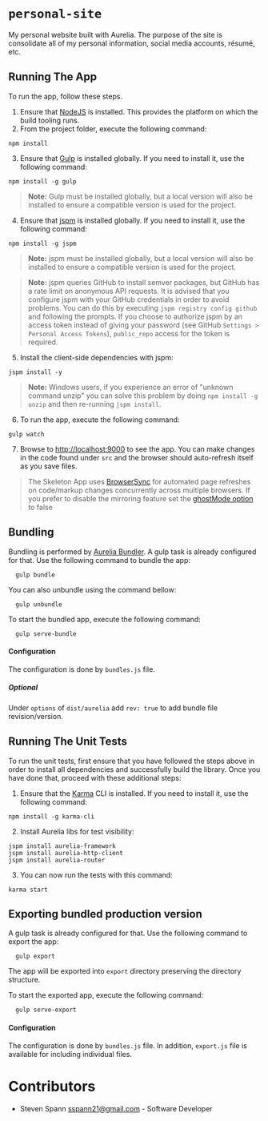 # `personal-site`

My personal website built with Aurelia. The purpose of the site is consolidate all of my personal information, social media accounts, résumé, etc.

## Running The App

To run the app, follow these steps.

1. Ensure that [NodeJS](http://nodejs.org/) is installed. This provides the platform on which the build tooling runs.
2. From the project folder, execute the following command:

  ```shell
  npm install
  ```
3. Ensure that [Gulp](http://gulpjs.com/) is installed globally. If you need to install it, use the following command:

  ```shell
  npm install -g gulp
  ```
  > **Note:** Gulp must be installed globally, but a local version will also be installed to ensure a compatible version is used for the project.
4. Ensure that [jspm](http://jspm.io/) is installed globally. If you need to install it, use the following command:

  ```shell
  npm install -g jspm
  ```
  > **Note:** jspm must be installed globally, but a local version will also be installed to ensure a compatible version is used for the project.

  > **Note:** jspm queries GitHub to install semver packages, but GitHub has a rate limit on anonymous API requests. It is advised that you configure jspm with your GitHub credentials in order to avoid problems. You can do this by executing `jspm registry config github` and following the prompts. If you choose to authorize jspm by an access token instead of giving your password (see GitHub `Settings > Personal Access Tokens`), `public_repo` access for the token is required.
5. Install the client-side dependencies with jspm:

  ```shell
  jspm install -y
  ```
  >**Note:** Windows users, if you experience an error of "unknown command unzip" you can solve this problem by doing `npm install -g unzip` and then re-running `jspm install`.
6. To run the app, execute the following command:

  ```shell
  gulp watch
  ```
7. Browse to [http://localhost:9000](http://localhost:9000) to see the app. You can make changes in the code found under `src` and the browser should auto-refresh itself as you save files.

> The Skeleton App uses [BrowserSync](http://www.browsersync.io/) for automated page refreshes on code/markup changes concurrently across multiple browsers. If you prefer to disable the mirroring feature set the [ghostMode option](http://www.browsersync.io/docs/options/#option-ghostMode) to false

## Bundling
Bundling is performed by [Aurelia Bundler](http://github.com/aurelia/bundler). A gulp task is already configured for that. Use the following command to bundle the app:

  ```shell
    gulp bundle
  ```

You can also unbundle using the command bellow:

  ```shell
    gulp unbundle
  ```

To start the bundled app, execute the following command:

  ```shell
    gulp serve-bundle
  ```
#### Configuration
The configuration is done by ```bundles.js``` file.
##### Optional
Under ```options``` of ```dist/aurelia``` add ```rev: true``` to add bundle file revision/version.

## Running The Unit Tests

To run the unit tests, first ensure that you have followed the steps above in order to install all dependencies and successfully build the library. Once you have done that, proceed with these additional steps:

1. Ensure that the [Karma](http://karma-runner.github.io/) CLI is installed. If you need to install it, use the following command:

  ```shell
  npm install -g karma-cli
  ```
2. Install Aurelia libs for test visibility:

  ```shell
  jspm install aurelia-framework
  jspm install aurelia-http-client
  jspm install aurelia-router
  ```
3. You can now run the tests with this command:

  ```shell
  karma start
  ```

## Exporting bundled production version
A gulp task is already configured for that. Use the following command to export the app:

  ```shell
    gulp export
  ```
The app will be exported into ```export``` directory preserving the directory structure.

To start the exported app, execute the following command:

  ```shell
    gulp serve-export
  ```

#### Configuration
The configuration is done by ```bundles.js``` file.
In addition, ```export.js``` file is available for including individual files.

# Contributors

* Steven Spann <sspann21@gmail.com> - Software Developer
